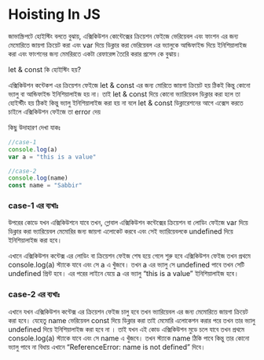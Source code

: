 # Hoisting In JS

জাভাস্ক্রিপটে  হোইস্টিং বলতে বুঝায়, এক্সিকিউশন কোন্টেক্সের ক্রিয়েশন ফেইজে ভেরিয়েবল এবং ফাংশন এর জন্য মেমোরিতে জায়গা ক্রিয়েট করা এবং var দিয়ে ডিক্লার করা  ভেরিয়েবল এর ভ্যালুকে আন্ডিফাইন্ড দিয়ে ইনিশিয়ালাইজ করা এবং ফাংশনের জন্য মেমরিরতে একটা রেফারেন্স তৈরিে করার  প্রসেস কে বুঝায়। 

let & const কি হোইস্টিং হয়? 

এক্সিকিউশন কন্টেকশ এর  ক্রিয়েশন ফেইজে  let & const এর জন্য মোরিতে  জায়গা ক্রিয়েট হয়  ঠিকই কিন্তু কোনো ভ্যালু বা আন্ডিফাইন্ড ইনিশিয়ালাইজ হয় না। তাই let & const দিয়ে কোনো ভ্যারিয়েবল ডিক্লার করা হলে তা হোইস্টীং হয় ঠিকই কিন্তু ভ্যালু ইনিশিয়ালাইজ করা হয় না বলে let & const ডিক্লারেশনের আগে এক্সেস করতে চাইলে এক্সিকিউশন ফেইজে তা error দেয় 

কিছু উদাহারণ দেখা যাকঃ 

```jsx
//case-1
console.log(a)
var a = "this is a value"

//case-2
console.log(name)
const name = "Sabbir"
```

### case-1 এর ব্যখাঃ

উপরের কোডে যখন এক্সিকিউশনে যাবে তখন, গ্লোবাল এক্সিকিউশন কন্টেক্সের ক্রিয়েশন বা লোডিং ফেইজে var দিয়ে ডিক্লার করা ভ্যারিয়েবল মেমোরির জন্য জায়গা এলোকেট করবে এবং সেই ভ্যারিয়েবলকে undefined দিয়ে ইনিশিয়ালাইজ করা হবে। 

এখানে এক্সিকিউশন কন্টেক্স এর লোডিং বা ক্রিয়েশন ফেইজ শেষ হয়ে গেলে শুরু হবে এক্সিকিউশন ফেইজ তখন প্রথমে console.log(a) স্ট্যাকে যাবে এবং সে a এ খুঁজবে। তখন a এর ভ্যালু সে undefined পাবে তখন সেটি undefined প্রিন্ট হবে। এর পরের লাইনে যেয়ে a এর ভ্যালু “this is a value” ইনিশিয়ালাইজ হবে। 

### **case-2 এর ব্যখাঃ**

এখানে যখন এক্সিকিউশন কন্টেক্স এর ক্রিয়েশন ফেইজ চালু হবে তখন ভ্যারিয়েবল এর জন্য মেমোরিতে জায়গা ক্রিয়েট করা হবে। যেহেতু name ভেরিয়েবল const দিয়ে ডিক্লার করা তাই মেমোরি এলোকেশন করার পরে তখন তার ভ্যালু undefined দিয়ে ইনিশিয়ালাইজ করা হবে না । তাই যখন এই কোড এক্সিকিউশন মুডে চলে যাবে তখন প্রথমে console.log(a) স্ট্যাকে যাবে এবং সে name  এ খুঁজবে। তখন স্ট্যাকে name ঠিকি পাবে কিন্তু তার কোনো ভ্যালু পাবে না বিধায় এখানে “ReferenceError: name is not defined” দিবে।